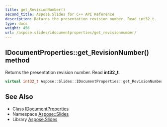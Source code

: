 ```yaml
---
title: get_RevisionNumber()
second_title: Aspose.Slides for C++ API Reference
description: Returns the presentation revision number. Read int32_t.
type: docs
weight: 456
url: /aspose.slides/idocumentproperties/get_revisionnumber/
---
```

## IDocumentProperties::get_RevisionNumber() method


Returns the presentation revision number. Read **int32_t**.

```cpp
virtual int32_t Aspose::Slides::IDocumentProperties::get_RevisionNumber()=0
```

## See Also

* Class [IDocumentProperties](../)
* Namespace [Aspose::Slides](../../)
* Library [Aspose.Slides](../../../)